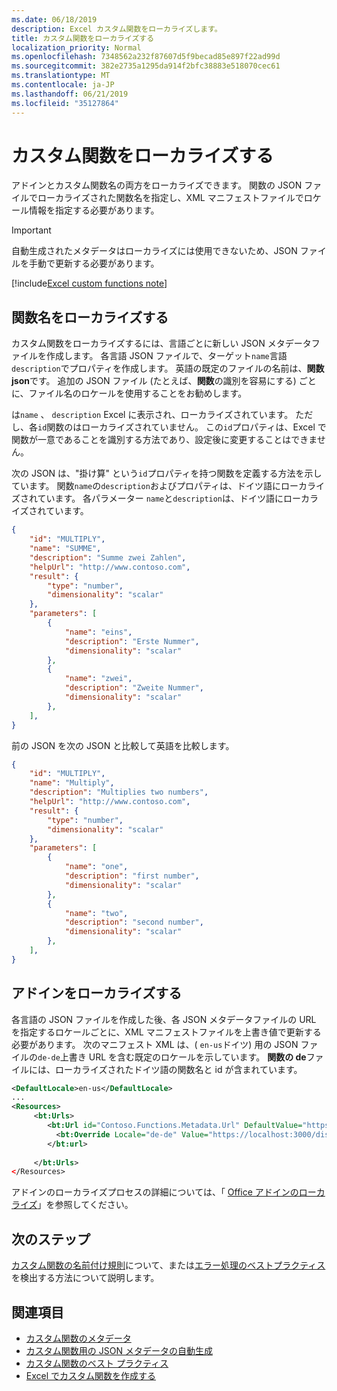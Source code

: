 ```yaml
---
ms.date: 06/18/2019
description: Excel カスタム関数をローカライズします。
title: カスタム関数をローカライズする
localization_priority: Normal
ms.openlocfilehash: 7348562a232f87607d5f9becad85e897f22ad99d
ms.sourcegitcommit: 382e2735a1295da914f2bfc38883e518070cec61
ms.translationtype: MT
ms.contentlocale: ja-JP
ms.lasthandoff: 06/21/2019
ms.locfileid: "35127864"
---
```

# <a name="localize-custom-functions"></a>カスタム関数をローカライズする

アドインとカスタム関数名の両方をローカライズできます。 関数の JSON ファイルでローカライズされた関数名を指定し、XML マニフェストファイルでロケール情報を指定する必要があります。

>[!IMPORTANT]
> 自動生成されたメタデータはローカライズには使用できないため、JSON ファイルを手動で更新する必要があります。

[!include[Excel custom functions note](../includes/excel-custom-functions-note.md)]

## <a name="localize-function-names"></a>関数名をローカライズする

カスタム関数をローカライズするには、言語ごとに新しい JSON メタデータファイルを作成します。 各言語 JSON ファイルで、ターゲット`name`言語`description`でプロパティを作成します。 英語の既定のファイルの名前は、**関数 json**です。 追加の JSON ファイル (たとえば、**関数**の識別を容易にする) ごとに、ファイル名のロケールを使用することをお勧めします。

は`name` 、 `description` Excel に表示され、ローカライズされています。 ただし、各`id`関数のはローカライズされていません。 この`id`プロパティは、Excel で関数が一意であることを識別する方法であり、設定後に変更することはできません。

次の JSON は、"掛け算" という`id`プロパティを持つ関数を定義する方法を示しています。 関数`name`の`description`およびプロパティは、ドイツ語にローカライズされています。 各パラメーター `name`と`description`は、ドイツ語にローカライズされています。

```JSON
{
    "id": "MULTIPLY",
    "name": "SUMME",
    "description": "Summe zwei Zahlen",
    "helpUrl": "http://www.contoso.com",
    "result": {
        "type": "number",
        "dimensionality": "scalar"
    },
    "parameters": [
        {
            "name": "eins",
            "description": "Erste Nummer",
            "dimensionality": "scalar"
        },
        {
            "name": "zwei",
            "description": "Zweite Nummer",
            "dimensionality": "scalar"
        },
    ],
}
```

前の JSON を次の JSON と比較して英語を比較します。

```JSON
{
    "id": "MULTIPLY",
    "name": "Multiply",
    "description": "Multiplies two numbers",
    "helpUrl": "http://www.contoso.com",
    "result": {
        "type": "number",
        "dimensionality": "scalar"
    },
    "parameters": [
        {
            "name": "one",
            "description": "first number",
            "dimensionality": "scalar"
        },
        {
            "name": "two",
            "description": "second number",
            "dimensionality": "scalar"
        },
    ],
}
```

## <a name="localize-your-add-in"></a>アドインをローカライズする

各言語の JSON ファイルを作成した後、各 JSON メタデータファイルの URL を指定するロケールごとに、XML マニフェストファイルを上書き値で更新する必要があります。 次のマニフェスト XML は、( `en-us`ドイツ) 用の JSON ファイルの`de-de`上書き URL を含む既定のロケールを示しています。 **関数の de**ファイルには、ローカライズされたドイツ語の関数名と id が含まれています。

```XML
<DefaultLocale>en-us</DefaultLocale>
...
<Resources>
     <bt:Urls>
        <bt:Url id="Contoso.Functions.Metadata.Url" DefaultValue="https://localhost:3000/dist/functions.json"/>
          <bt:Override Locale="de-de" Value="https://localhost:3000/dist/functions-de.json" />
        </bt:url>
        
     </bt:Urls>
</Resources>
```

アドインのローカライズプロセスの詳細については、「 [Office アドインのローカライズ](../develop/localization.md#control-localization-from-the-manifest)」を参照してください。

## <a name="next-steps"></a>次のステップ
[カスタム関数の名前付け規則](custom-functions-naming.md)について、または[エラー処理のベストプラクティス](custom-functions-errors.md)を検出する方法について説明します。

## <a name="see-also"></a>関連項目

* [カスタム関数のメタデータ](custom-functions-json.md)
* [カスタム関数用の JSON メタデータの自動生成](custom-functions-json-autogeneration.md)
* [カスタム関数のベスト プラクティス](custom-functions-best-practices.md)
* [Excel でカスタム関数を作成する](custom-functions-overview.md)
